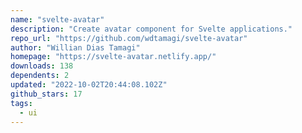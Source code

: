 ```yaml
---
name: "svelte-avatar"
description: "Create avatar component for Svelte applications."
repo_url: "https://github.com/wdtamagi/svelte-avatar"
author: "Willian Dias Tamagi"
homepage: "https://svelte-avatar.netlify.app/"
downloads: 138
dependents: 2
updated: "2022-10-02T20:44:08.102Z"
github_stars: 17
tags: 
  - ui
---
```

